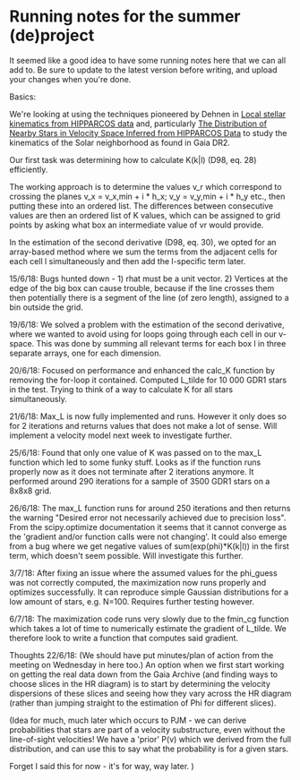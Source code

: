# Running notes for the summer (de)project

It seemed like a good idea to have some running notes here that we can all add to. Be sure to update to the latest version before writing, and upload your changes when you're done.

Basics:

We're looking at using the techniques pioneered by Dehnen in [Local stellar kinematics from HIPPARCOS data](https://ui.adsabs.harvard.edu/#abs/1998MNRAS.298..387D/abstract) and, particularly [The Distribution of Nearby Stars in Velocity Space Inferred from HIPPARCOS Data](https://ui.adsabs.harvard.edu/#abs/1998AJ....115.2384D/abstract) to study the kinematics of the Solar neighborhood as found in Gaia DR2.

Our first task was determining how to calculate K(k|l) (D98, eq. 28) efficiently.

The working approach is to determine the values v_r which correspond to crossing the planes v_x = v_x,min + i * h_x; v_y = v_y,min + i * h_y etc., then putting these into an ordered list. The differences between consecutive values are then an ordered list of K values, which can be assigned to grid points by asking what box an intermediate value of vr would provide.

In the estimation of the second derivative (D98, eq. 30), we opted for an array-based method where we sum the terms from the adjacent cells for each cell l simultaneously and then add the l-specific term later.  

15/6/18: Bugs hunted down - 1) rhat must be a unit vector. 2) Vertices at the edge of the big box can cause trouble, because if the line crosses them then potentially there is a segment of the line (of zero length), assigned to a bin outside the grid.

19/6/18: We solved a problem with the estimation of the second derivative, where we wanted to avoid using for loops going through each cell in our v-space. This was done by summing all relevant terms for each box l in three separate arrays, one for each dimension.

20/6/18: Focused on performance and enhanced the calc_K function by removing the for-loop it contained. Computed L_tilde for 10 000 GDR1 stars in the test. Trying to think of a way to calculate K for all stars simultaneously.

21/6/18: Max_L is now fully implemented and runs. However it only does so for 2 iterations and returns values that does not make a lot of sense. Will implement a velocity model next week to investigate further.

25/6/18: Found that only one value of K was passed on to the max_L function which led to some funky stuff. Looks as if the function runs properly now as it does not terminate after 2 iterations anymore. It performed around 290 iterations for a sample of 3500 GDR1 stars on a 8x8x8 grid.

26/6/18: The max_L function runs for around 250 iterations and then returns the warning "Desired error not necessarily achieved due to precision loss". From the scipy.optimize documentation it seems that it cannot converge as the 'gradient and/or function calls were not changing'. It could also emerge from a bug where we get negative values of sum(exp(phi)*K(k|l)) in the first term, which doesn't seem possible. Will investigate this further.

3/7/18: After fixing an issue where the assumed values for the phi_guess was not correctly computed, the maximization now runs properly and optimizes successfully. It can reproduce simple Gaussian distributions for a low amount of stars, e.g. N=100. Requires further testing however.

6/7/18: The maximization code runs very slowly due to the fmin_cg function which takes a lot of time to numerically estimate the gradient of L_tilde. We therefore look to write a function that computes said gradient.

Thoughts 22/6/18: (We should have put minutes/plan of action from the meeting on Wednesday in here too.) An option when we first start working on getting the real data down from the Gaia Archive (and finding ways to choose slices in the HR diagram) is to start by determining the velocity dispersions of these slices and seeing how they vary across the HR diagram (rather than jumping straight to the estimation of Phi for different slices).

(Idea for much, much later which occurs to PJM - we can derive probabilities that stars are part of a velocity substructure, even without the line-of-sight velocities! We have a 'prior' P(v) which we derived from the full distribution, and can use this to say what the probability is for a given stars.

Forget I said this for now - it's for way, way later.
)
